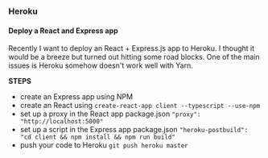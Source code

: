 ### Heroku

#### Deploy a React and Express app

Recently I want to deploy an React + Express.js app to Heroku. I thought it would be a breeze but turned out hitting some road blocks. One of the main issues is Heroku somehow doesn't work well with Yarn.

__STEPS__

- create an Express app using NPM
- create an React using `create-react-app client --typescript --use-npm`
- set up a proxy in the React app package.json `"proxy": "http://localhost:5000"`
- set up a script in the Express app package.json `"heroku-postbuild": "cd client && npm install && npm run build"`
- push your code to Heroku `git push heroku master`
